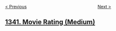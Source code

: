 <!--|This file generated by command(leetcode description); DO NOT EDIT.    |-->
<!--+----------------------------------------------------------------------+-->
<!--|@author    openset <openset.wang@gmail.com>                           |-->
<!--|@link      https://github.com/openset                                 |-->
<!--|@home      https://github.com/openset/leetcode                        |-->
<!--+----------------------------------------------------------------------+-->

[< Previous](../jump-game-v "Jump Game V")
　　　　　　　　　　　　　　　　
[Next >](../number-of-steps-to-reduce-a-number-to-zero "Number of Steps to Reduce a Number to Zero")

## [1341. Movie Rating (Medium)](https://leetcode.com/problems/movie-rating "电影评分")


